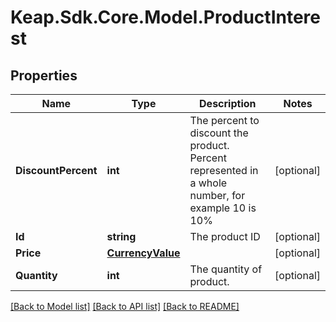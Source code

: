 # Keap.Sdk.Core.Model.ProductInterest

## Properties

Name | Type | Description | Notes
------------ | ------------- | ------------- | -------------
**DiscountPercent** | **int** | The percent to discount the product. Percent represented in a whole number, for example 10 is 10% | [optional] 
**Id** | **string** | The product ID | [optional] 
**Price** | [**CurrencyValue**](CurrencyValue.md) |  | [optional] 
**Quantity** | **int** | The quantity of product. | [optional] 

[[Back to Model list]](../README.md#documentation-for-models) [[Back to API list]](../README.md#documentation-for-api-endpoints) [[Back to README]](../README.md)

